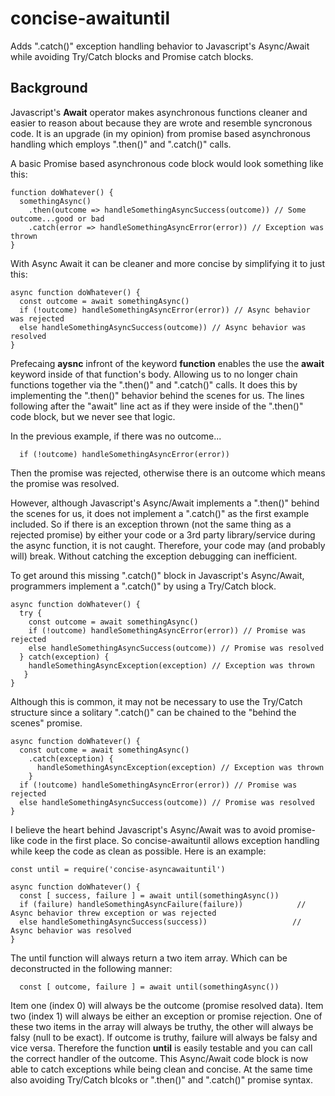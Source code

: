 # concise-awaituntil
Adds ".catch()" exception handling behavior to Javascript's Async/Await while avoiding Try/Catch blocks and Promise catch blocks.

## Background
Javascript's **Await** operator makes asynchronous functions cleaner and easier to reason about because they are wrote and resemble syncronous code.  It is an upgrade (in my opinion) from promise based asynchronous handling which employs ".then()" and ".catch()" calls.

A basic Promise based asynchronous code block would look something like this:

```
function doWhatever() {
  somethingAsync()
    .then(outcome => handleSomethingAsyncSuccess(outcome)) // Some outcome...good or bad
    .catch(error => handleSomethingAsyncError(error)) // Exception was thrown
}
```
With Async Await it can be cleaner and more concise by simplifying it to just this:

```
async function doWhatever() {
  const outcome = await somethingAsync()
  if (!outcome) handleSomethingAsyncError(error)) // Async behavior was rejected
  else handleSomethingAsyncSuccess(outcome)) // Async behavior was resolved
}
```

Prefecaing **aysnc** infront of the keyword **function** enables the use the **await** keyword inside of that function's body.  Allowing us to no longer chain functions together via the ".then()" and ".catch()" calls.  It does this by implementing the ".then()" behavior behind the scenes for us.  The lines following after the "await" line act as if they were inside of the ".then()" code block, but we never see that logic.

In the previous example, if there was no outcome...

```
  if (!outcome) handleSomethingAsyncError(error))
```
Then the promise was rejected, otherwise there is an outcome which means the promise was resolved.

However, although Javascript's Async/Await implements a ".then()" behind the scenes for us, it does not implement a ".catch()" as the first example included.  So if there is an exception thrown (not the same thing as a rejected promise) by either your code or a 3rd party library/service during the async function, it is not caught.  Therefore, your code may (and probably will) break.  Without catching the exception debugging can inefficient.

To get around this missing ".catch()" block in Javascript's Async/Await, programmers implement a ".catch()" by using a Try/Catch block.

```
async function doWhatever() {
  try {
    const outcome = await somethingAsync()
    if (!outcome) handleSomethingAsyncError(error)) // Promise was rejected
    else handleSomethingAsyncSuccess(outcome)) // Promise was resolved
  } catch(exception) { 
    handleSomethingAsyncException(exception) // Exception was thrown
   }
}
```

Although this is common, it may not be necessary to use the Try/Catch structure since a solitary ".catch()" can be chained to the "behind the scenes" promise.

```
async function doWhatever() {
  const outcome = await somethingAsync()
    .catch(exception) { 
      handleSomethingAsyncException(exception) // Exception was thrown
    }
  if (!outcome) handleSomethingAsyncError(error)) // Promise was rejected
  else handleSomethingAsyncSuccess(outcome)) // Promise was resolved
}
```

I believe the heart behind Javascript's Async/Await was to avoid promise-like code in the first place.  So concise-awaituntil allows exception handling while keep the code as clean as possible.  Here is an example:

```
const until = require('concise-asyncawaituntil')

async function doWhatever() {
  const [ success, failure ] = await until(somethingAsync())
  if (failure) handleSomethingAsyncFailure(failure))            // Async behavior threw exception or was rejected
  else handleSomethingAsyncSuccess(success))                   // Async behavior was resolved
}
```

The until function will always return a two item array.  Which can be deconstructed in the following manner:

```
  const [ outcome, failure ] = await until(somethingAsync())
```

Item one (index 0) will always be the outcome (promise resolved data).  Item two (index 1) will always be either an exception or promise rejection.  One of these two items in the array will always be truthy, the other will always be falsy (null to be exact).  If outcome is truthy, failure will always be falsy and vice versa.  Therefore the function **until** is easily testable and you can call the correct handler of the outcome.  This Async/Await code block is now able to catch exceptions while being clean and concise.  At the same time also avoiding Try/Catch blcoks or ".then()" and ".catch()" promise syntax.



